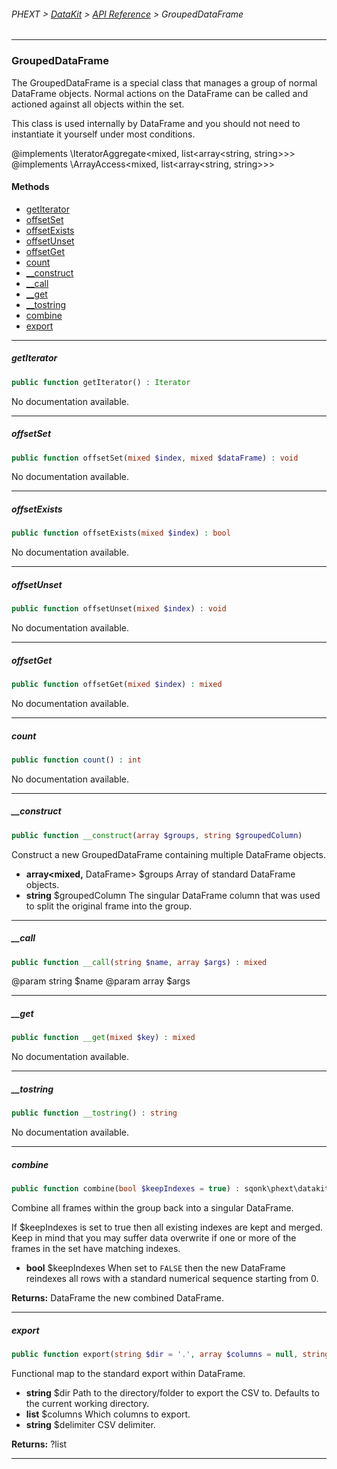 ###### PHEXT > [DataKit](../README.md) > [API Reference](index.md) > GroupedDataFrame
------
### GroupedDataFrame
The GroupedDataFrame is a special class that manages a group of normal DataFrame objects. Normal actions on the DataFrame can be called and actioned against all objects within the set.

This class is used internally by DataFrame and you should not need to instantiate it yourself under most conditions.

@implements \IteratorAggregate<mixed, list<array<string, string>>> @implements \ArrayAccess<mixed, list<array<string, string>>>
#### Methods
- [getIterator](#getiterator)
- [offsetSet](#offsetset)
- [offsetExists](#offsetexists)
- [offsetUnset](#offsetunset)
- [offsetGet](#offsetget)
- [count](#count)
- [__construct](#__construct)
- [__call](#__call)
- [__get](#__get)
- [__tostring](#__tostring)
- [combine](#combine)
- [export](#export)

------
##### getIterator
```php
public function getIterator() : Iterator
```
No documentation available.


------
##### offsetSet
```php
public function offsetSet(mixed $index, mixed $dataFrame) : void
```
No documentation available.


------
##### offsetExists
```php
public function offsetExists(mixed $index) : bool
```
No documentation available.


------
##### offsetUnset
```php
public function offsetUnset(mixed $index) : void
```
No documentation available.


------
##### offsetGet
```php
public function offsetGet(mixed $index) : mixed
```
No documentation available.


------
##### count
```php
public function count() : int
```
No documentation available.


------
##### __construct
```php
public function __construct(array $groups, string $groupedColumn) 
```
Construct a new GroupedDataFrame containing multiple DataFrame objects.

- **array<mixed,** DataFrame> $groups Array of standard DataFrame objects.
- **string** $groupedColumn The singular DataFrame column that was used to split the original frame into the group.


------
##### __call
```php
public function __call(string $name, array $args) : mixed
```
@param string $name @param array<mixed> $args


------
##### __get
```php
public function __get(mixed $key) : mixed
```
No documentation available.


------
##### __tostring
```php
public function __tostring() : string
```
No documentation available.


------
##### combine
```php
public function combine(bool $keepIndexes = true) : sqonk\phext\datakit\DataFrame
```
Combine all frames within the group back into a singular DataFrame.

If $keepIndexes is set to true then all existing indexes are kept and merged. Keep in mind that you may suffer data overwrite if one or more of the frames in the set have matching indexes.

- **bool** $keepIndexes  When set to `FALSE` then the new DataFrame reindexes all rows with a standard numerical sequence starting from 0.

**Returns:**  DataFrame the new combined DataFrame.


------
##### export
```php
public function export(string $dir = '.', array $columns = null, string $delimiter = ',') : ?array
```
Functional map to the standard export within DataFrame.

- **string** $dir Path to the directory/folder to export the CSV to. Defaults to the current working directory.
- **list<string>** $columns Which columns to export.
- **string** $delimiter CSV delimiter.

**Returns:**  ?list<string>


------
